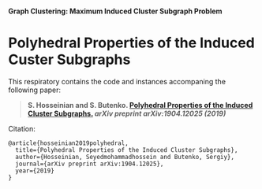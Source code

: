 #### Graph Clustering: Maximum Induced Cluster Subgraph Problem

# Polyhedral Properties of the Induced Custer Subgraphs

This respiratory contains the code and instances accompaning the following paper:

> **S. Hosseinian and S. Butenko. [Polyhedral Properties of the Induced Cluster Subgraphs.](https://arxiv.org/abs/1904.12025) _arXiv preprint arXiv:1904.12025 (2019)_**

Citation:

```
@article{hosseinian2019polyhedral,
  title={Polyhedral Properties of the Induced Cluster Subgraphs},
  author={Hosseinian, Seyedmohammadhossein and Butenko, Sergiy},
  journal={arXiv preprint arXiv:1904.12025},
  year={2019}
}
```
